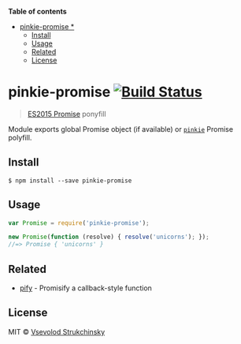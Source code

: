 <!-- START doctoc generated TOC please keep comment here to allow auto update -->
<!-- DON'T EDIT THIS SECTION, INSTEAD RE-RUN doctoc TO UPDATE -->
**Table of contents**

- [pinkie-promise *](#pinkie-promise-)
  - [Install](#install)
  - [Usage](#usage)
  - [Related](#related)
  - [License](#license)

<!-- END doctoc generated TOC please keep comment here to allow auto update -->

# pinkie-promise [![Build Status](https://travis-ci.org/floatdrop/pinkie-promise.svg?branch=master)](https://travis-ci.org/floatdrop/pinkie-promise)

> [ES2015 Promise](https://people.mozilla.org/~jorendorff/es6-draft.html#sec-promise-objects) ponyfill

Module exports global Promise object (if available) or [`pinkie`](http://github.com/floatdrop/pinkie) Promise polyfill.

## Install

```
$ npm install --save pinkie-promise
```

## Usage

```js
var Promise = require('pinkie-promise');

new Promise(function (resolve) { resolve('unicorns'); });
//=> Promise { 'unicorns' }
```

## Related

- [pify](https://github.com/sindresorhus/pify) - Promisify a callback-style function

## License

MIT © [Vsevolod Strukchinsky](http://github.com/floatdrop)
